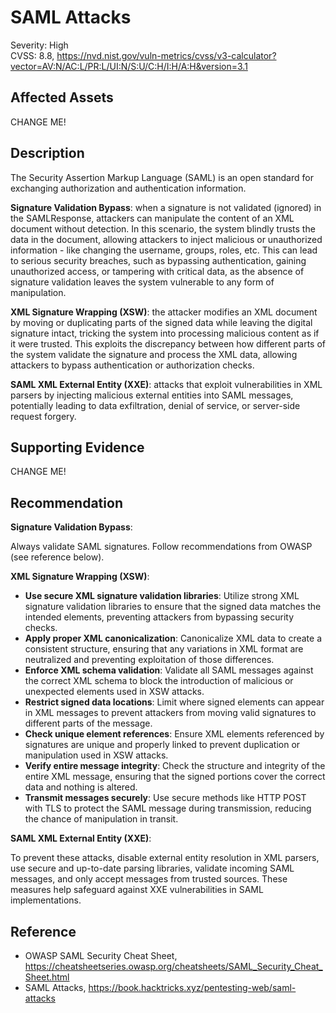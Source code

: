 # SAML Attacks

Severity: High  
CVSS: 8.8, https://nvd.nist.gov/vuln-metrics/cvss/v3-calculator?vector=AV:N/AC:L/PR:L/UI:N/S:U/C:H/I:H/A:H&version=3.1

## Affected Assets

CHANGE ME!

## Description

The Security Assertion Markup Language (SAML) is an open standard for exchanging authorization and authentication information.

**Signature Validation Bypass**: when a signature is not validated (ignored) in the SAMLResponse, attackers can manipulate the content of an XML document without detection. In this scenario, the system blindly trusts the data in the document, allowing attackers to inject malicious or unauthorized information - like changing the username, groups, roles, etc. This can lead to serious security breaches, such as bypassing authentication, gaining unauthorized access, or tampering with critical data, as the absence of signature validation leaves the system vulnerable to any form of manipulation.

**XML Signature Wrapping (XSW)**: the attacker modifies an XML document by moving or duplicating parts of the signed data while leaving the digital signature intact, tricking the system into processing malicious content as if it were trusted. This exploits the discrepancy between how different parts of the system validate the signature and process the XML data, allowing attackers to bypass authentication or authorization checks.

**SAML XML External Entity (XXE)**: attacks that exploit vulnerabilities in XML parsers by injecting malicious external entities into SAML messages, potentially leading to data exfiltration, denial of service, or server-side request forgery.

## Supporting Evidence

CHANGE ME!

## Recommendation

**Signature Validation Bypass**:

Always validate SAML signatures. Follow recommendations from OWASP (see reference below).

**XML Signature Wrapping (XSW)**:

* **Use secure XML signature validation libraries**: Utilize strong XML signature validation libraries to ensure that the signed data matches the intended elements, preventing attackers from bypassing security checks.
* **Apply proper XML canonicalization**: Canonicalize XML data to create a consistent structure, ensuring that any variations in XML format are neutralized and preventing exploitation of those differences.
* **Enforce XML schema validation**: Validate all SAML messages against the correct XML schema to block the introduction of malicious or unexpected elements used in XSW attacks.
* **Restrict signed data locations**: Limit where signed elements can appear in XML messages to prevent attackers from moving valid signatures to different parts of the message.
* **Check unique element references**: Ensure XML elements referenced by signatures are unique and properly linked to prevent duplication or manipulation used in XSW attacks.
* **Verify entire message integrity**: Check the structure and integrity of the entire XML message, ensuring that the signed portions cover the correct data and nothing is altered.
* **Transmit messages securely**: Use secure methods like HTTP POST with TLS to protect the SAML message during transmission, reducing the chance of manipulation in transit.

**SAML XML External Entity (XXE)**:

To prevent these attacks, disable external entity resolution in XML parsers, use secure and up-to-date parsing libraries, validate incoming SAML messages, and only accept messages from trusted sources. These measures help safeguard against XXE vulnerabilities in SAML implementations.

## Reference

* OWASP SAML Security Cheat Sheet, https://cheatsheetseries.owasp.org/cheatsheets/SAML_Security_Cheat_Sheet.html
* SAML Attacks, https://book.hacktricks.xyz/pentesting-web/saml-attacks
